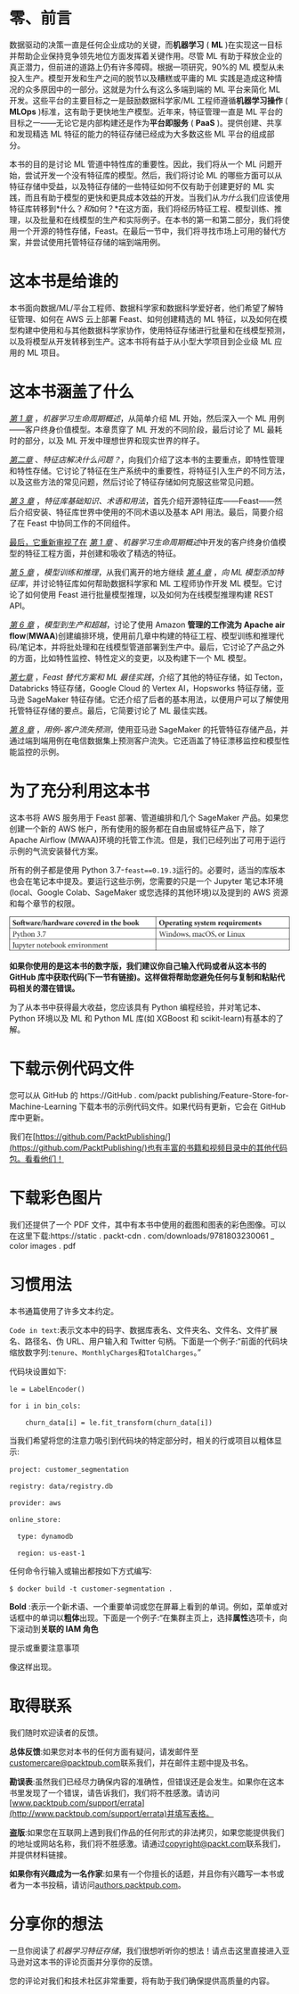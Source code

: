 

# 零、前言

数据驱动的决策一直是任何企业成功的关键，而**机器学习** ( **ML** )在实现这一目标并帮助企业保持竞争领先地位方面发挥着关键作用。尽管 ML 有助于释放企业的真正潜力，但前进的道路上仍有许多障碍。根据一项研究，90%的 ML 模型从未投入生产。模型开发和生产之间的脱节以及糟糕或平庸的 ML 实践是造成这种情况的众多原因中的一部分。这就是为什么有这么多端到端的 ML 平台来简化 ML 开发。这些平台的主要目标之一是鼓励数据科学家/ML 工程师遵循**机器学习操作** ( **MLOps** )标准，这有助于更快地生产模型。近年来，特征管理一直是 ML 平台的目标之一——无论它是内部构建还是作为**平台即服务** ( **PaaS** )。提供创建、共享和发现精选 ML 特征的能力的特征存储已经成为大多数这些 ML 平台的组成部分。

本书的目的是讨论 ML 管道中特性库的重要性。因此，我们将从一个 ML 问题开始，尝试开发一个没有特征库的模型。然后，我们将讨论 ML 的哪些方面可以从特征存储中受益，以及特征存储的一些特征如何不仅有助于创建更好的 ML 实践，而且有助于模型的更快和更具成本效益的开发。当我们从*为什么*我们应该使用特征库转移到*什么？*和*如何？*在这方面，我们将经历特征工程、模型训练、推理，以及批量和在线模型的生产和实际例子。在本书的第一和第二部分，我们将使用一个开源的特性存储，Feast。在最后一节中，我们将寻找市场上可用的替代方案，并尝试使用托管特征存储的端到端用例。

# 这本书是给谁的

本书面向数据/ML/平台工程师、数据科学家和数据科学爱好者，他们希望了解特征管理、如何在 AWS 云上部署 Feast、如何创建精选的 ML 特征，以及如何在模型构建中使用和与其他数据科学家协作，使用特征存储进行批量和在线模型预测，以及将模型从开发转移到生产。这本书将有益于从小型大学项目到企业级 ML 应用的 ML 项目。

# 这本书涵盖了什么

[*第 1 章*](B18024_01_ePub.xhtml#_idTextAnchor014) ，*机器学习生命周期概述*，从简单介绍 ML 开始，然后深入一个 ML 用例——客户终身价值模型。本章贯穿了 ML 开发的不同阶段，最后讨论了 ML 最耗时的部分，以及 ML 开发中理想世界和现实世界的样子。

[*第二章*](B18024_02_ePub.xhtml#_idTextAnchor029) 、*特征店解决什么问题？*，向我们介绍了这本书的主要重点，即特性管理和特性存储。它讨论了特征在生产系统中的重要性，将特征引入生产的不同方法，以及这些方法的常见问题，然后讨论了特征存储如何克服这些常见问题。

[*第 3 章*](B18024_03_ePub.xhtml#_idTextAnchor050) ，*特征库基础知识、术语和用法*，首先介绍开源特征库——Feast——然后介绍安装、特征库世界中使用的不同术语以及基本 API 用法。最后，简要介绍了在 Feast 中协同工作的不同组件。

[最后，它重新审视了在](B18024_04_ePub.xhtml#_idTextAnchor065) [*第 1 章*](B18024_01_ePub.xhtml#_idTextAnchor014) 、*机器学习生命周期概述*中开发的客户终身价值模型的特征工程方面，并创建和吸收了精选的特征。

[*第 5 章*](B18024_05_ePub.xhtml#_idTextAnchor078) ，*模型训练和推理*，从我们离开的地方继续 [*第 4 章*](B18024_04_ePub.xhtml#_idTextAnchor065) ，*向 ML 模型添加特征库*，并讨论特征库如何帮助数据科学家和 ML 工程师协作开发 ML 模型。它讨论了如何使用 Feast 进行批量模型推理，以及如何为在线模型推理构建 REST API。

[*第 6 章*](B18024_06_ePub.xhtml#_idTextAnchor096) ，*模型到生产和超越*，讨论了使用 Amazon **管理的工作流为 Apache air flow**(**MWAA**)创建编排环境，使用前几章中构建的特征工程、模型训练和推理代码/笔记本，并将批处理和在线模型管道部署到生产中。最后，它讨论了产品之外的方面，比如特性监控、特性定义的变更，以及构建下一个 ML 模型。

[*第七章*](B18024_07_ePub.xhtml#_idTextAnchor113) ，*Feast 替代方案和 ML 最佳实践*，介绍了其他的特征存储，如 Tecton，Databricks 特征存储，Google Cloud 的 Vertex AI，Hopsworks 特征存储，亚马逊 SageMaker 特征存储。它还介绍了后者的基本用法，以便用户可以了解使用托管特征存储的要点。最后，它简要讨论了 ML 最佳实践。

[*第 8 章*](B18024_08_ePub.xhtml#_idTextAnchor138) ，*用例-客户流失预测*，使用亚马逊 SageMaker 的托管特征存储产品，并通过端到端用例在电信数据集上预测客户流失。它还涵盖了特征漂移监控和模型性能监控的示例。

# 为了充分利用这本书

这本书将 AWS 服务用于 Feast 部署、管道编排和几个 SageMaker 产品。如果您创建一个新的 AWS 帐户，所有使用的服务都在自由层或特征产品下，除了 Apache Airflow (MWAA)环境的托管工作流。但是，我们已经列出了可用于运行示例的气流安装替代方案。

所有的例子都是使用 Python 3.7-`feast==0.19.3`运行的。必要时，适当的库版本也会在笔记本中提及。要运行这些示例，您需要的只是一个 Jupyter 笔记本环境(local、Google Colab、SageMaker 或您选择的其他环境)以及提到的 AWS 资源和每个章节的权限。

![](img/B18024_Preface.jpg)

**如果你使用的是这本书的数字版，我们建议你自己输入代码或者从这本书的 GitHub 库中获取代码(下一节有链接)。这样做将帮助您避免任何与复制和粘贴代码相关的潜在错误。**

为了从本书中获得最大收益，您应该具有 Python 编程经验，并对笔记本、Python 环境以及 ML 和 Python ML 库(如 XGBoost 和 scikit-learn)有基本的了解。

# 下载示例代码文件

您可以从 GitHub 的 https://GitHub . com/packt publishing/Feature-Store-for-Machine-Learning 下载本书的示例代码文件。如果代码有更新，它会在 GitHub 库中更新。

我们在[https://github.com/PacktPublishing/](https://github.com/PacktPublishing/)也有丰富的书籍和视频目录中的其他代码包。看看他们！

# 下载彩色图片

我们还提供了一个 PDF 文件，其中有本书中使用的截图和图表的彩色图像。可以在这里下载:https://static . packt-cdn . com/downloads/9781803230061 _ color images . pdf

# 习惯用法

本书通篇使用了许多文本约定。

`Code in text`:表示文本中的码字、数据库表名、文件夹名、文件名、文件扩展名、路径名、伪 URL、用户输入和 Twitter 句柄。下面是一个例子:“前面的代码块缩放数字列:`tenure`、`MonthlyCharges`和`TotalCharges`。”

代码块设置如下:

```
le = LabelEncoder()
```

```
for i in bin_cols:
```

```
    churn_data[i] = le.fit_transform(churn_data[i])
```

当我们希望将您的注意力吸引到代码块的特定部分时，相关的行或项目以粗体显示:

```
project: customer_segmentation
```

```
registry: data/registry.db
```

```
provider: aws
```

```
online_store:
```

```
  type: dynamodb
```

```
  region: us-east-1
```

任何命令行输入或输出都按如下方式编写:

```
$ docker build -t customer-segmentation .
```

**Bold** :表示一个新术语、一个重要单词或您在屏幕上看到的单词。例如，菜单或对话框中的单词以**粗体**出现。下面是一个例子:“在集群主页上，选择**属性**选项卡，向下滚动到**关联的 IAM 角色**

提示或重要注意事项

像这样出现。

# 取得联系

我们随时欢迎读者的反馈。

**总体反馈**:如果您对本书的任何方面有疑问，请发邮件至[customercare@packtpub.com](mailto:customercare@packtpub.com)联系我们，并在邮件主题中提及书名。

**勘误表**:虽然我们已经尽力确保内容的准确性，但错误还是会发生。如果你在这本书里发现了一个错误，请告诉我们，我们将不胜感激。请访问[www.packtpub.com/support/errata](http://www.packtpub.com/support/errata)并填写表格。

**盗版**:如果您在互联网上遇到我们作品的任何形式的非法拷贝，如果您能提供我们的地址或网站名称，我们将不胜感激。请通过[copyright@packt.com](mailto:copyright@packt.com)联系我们，并提供材料链接。

**如果你有兴趣成为一名作家**:如果有一个你擅长的话题，并且你有兴趣写一本书或者为一本书投稿，请访问[authors.packtpub.com](http://authors.packtpub.com)。

# 分享你的想法

一旦你阅读了*机器学习特征存储*，我们很想听听你的想法！请点击这里直接进入亚马逊对这本书的评论页面并分享你的反馈。

您的评论对我们和技术社区非常重要，将有助于我们确保提供高质量的内容。